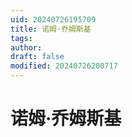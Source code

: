 ```yaml
---
uid: 20240726195709
title: 诺姆·乔姆斯基
tags: 
author: 
draft: false
modified: 20240726200717
---
```


# 诺姆·乔姆斯基